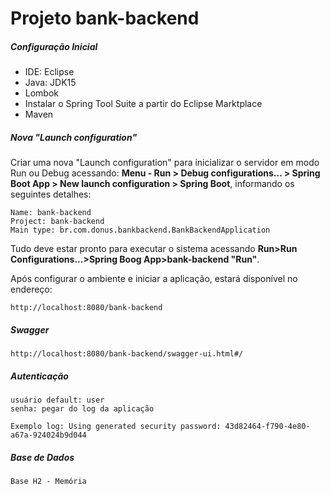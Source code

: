 # Projeto bank-backend

##### Configuração Inicial

- IDE: Eclipse
- Java: JDK15
- Lombok
- Instalar o Spring Tool Suite a partir do Eclipse Marktplace
- Maven

##### Nova "Launch configuration"
Criar uma nova "Launch configuration" para inicializar o servidor em modo Run ou Debug acessando: **Menu - Run > Debug configurations... > Spring Boot App > New launch configuration > Spring Boot**, informando os seguintes detalhes:

```
Name: bank-backend
Project: bank-backend
Main type: br.com.donus.bankbackend.BankBackendApplication
```

Tudo deve estar pronto para executar o sistema acessando **Run>Run Configurations...>Spring Boog App>bank-backend "Run"**.

Após configurar o ambiente e iniciar a aplicação, estará disponível no endereço: 

```
http://localhost:8080/bank-backend
```
##### Swagger

```
http://localhost:8080/bank-backend/swagger-ui.html#/
```

##### Autenticação
```
usuário default: user
senha: pegar do log da aplicação

Exemplo log: Using generated security password: 43d82464-f790-4e80-a67a-924024b9d044
```

##### Base de Dados
```
Base H2 - Memória
```
